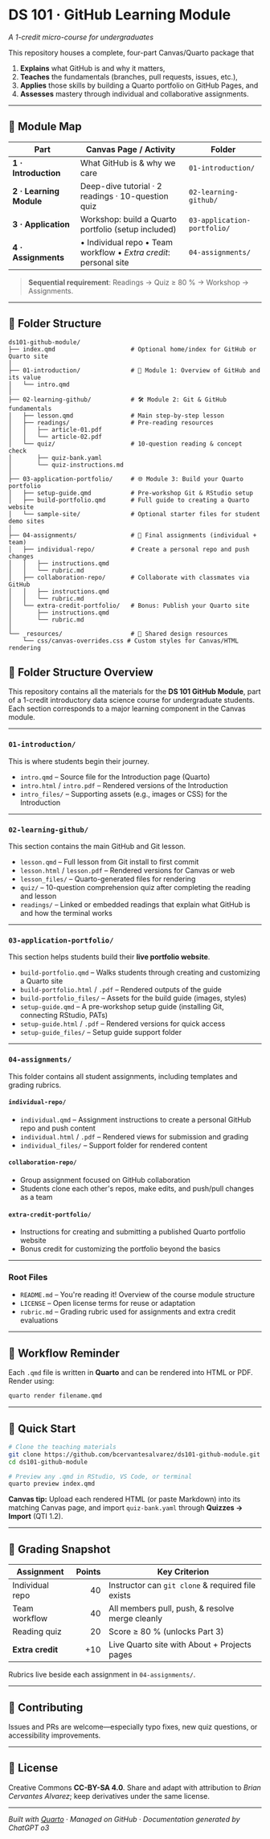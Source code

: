 # DS 101 · GitHub Learning Module
*A 1-credit micro-course for undergraduates*

This repository houses a complete, four-part Canvas/Quarto package that  

1. **Explains** what GitHub is and why it matters,  
2. **Teaches** the fundamentals (branches, pull requests, issues, etc.),  
3. **Applies** those skills by building a Quarto portfolio on GitHub Pages, and  
4. **Assesses** mastery through individual and collaborative assignments.  

---

## 📑 Module Map

| Part | Canvas Page / Activity | Folder |
|------|------------------------|--------|
| **1 · Introduction** | What GitHub is & why we care | `01-introduction/` |
| **2 · Learning Module** | Deep-dive tutorial · 2 readings · 10-question quiz | `02-learning-github/` |
| **3 · Application** | Workshop: build a Quarto portfolio (setup included) | `03-application-portfolio/` |
| **4 · Assignments** | • Individual repo • Team workflow • *Extra credit*: personal site | `04-assignments/` |

> **Sequential requirement**: Readings → Quiz ≥ 80 % → Workshop → Assignments.

---

## 🌳 Folder Structure
```text
ds101-github-module/
├── index.qmd                     # Optional home/index for GitHub or Quarto site
│
├── 01-introduction/              # 📘 Module 1: Overview of GitHub and its value
│   └── intro.qmd
│
├── 02-learning-github/           # 🛠️ Module 2: Git & GitHub fundamentals
│   ├── lesson.qmd                # Main step-by-step lesson
│   ├── readings/                 # Pre-reading resources
│   │   ├── article-01.pdf
│   │   └── article-02.pdf
│   └── quiz/                     # 10-question reading & concept check
│       ├── quiz-bank.yaml
│       └── quiz-instructions.md
│
├── 03-application-portfolio/     # 🌐 Module 3: Build your Quarto portfolio
│   ├── setup-guide.qmd           # Pre-workshop Git & RStudio setup
│   ├── build-portfolio.qmd       # Full guide to creating a Quarto website
│   └── sample-site/              # Optional starter files for student demo sites
│
├── 04-assignments/               # 📝 Final assignments (individual + team)
│   ├── individual-repo/          # Create a personal repo and push changes
│   │   ├── instructions.qmd
│   │   └── rubric.md
│   ├── collaboration-repo/       # Collaborate with classmates via GitHub
│   │   ├── instructions.qmd
│   │   └── rubric.md
│   └── extra-credit-portfolio/   # Bonus: Publish your Quarto site
│       ├── instructions.qmd
│       └── rubric.md
│
└── _resources/                   # 🎨 Shared design resources
    └── css/canvas-overrides.css # Custom styles for Canvas/HTML rendering
```

## 📁 Folder Structure Overview

This repository contains all the materials for the **DS 101 GitHub Module**, part of a 1-credit introductory data science course for undergraduate students. Each section corresponds to a major learning component in the Canvas module.

---

### `01-introduction/`

This is where students begin their journey.

- `intro.qmd` – Source file for the Introduction page (Quarto)
- `intro.html` / `intro.pdf` – Rendered versions of the Introduction
- `intro_files/` – Supporting assets (e.g., images or CSS) for the Introduction

---

### `02-learning-github/`

This section contains the main GitHub and Git lesson.

- `lesson.qmd` – Full lesson from Git install to first commit
- `lesson.html` / `lesson.pdf` – Rendered versions for Canvas or web
- `lesson_files/` – Quarto-generated files for rendering
- `quiz/` – 10-question comprehension quiz after completing the reading and lesson
- `readings/` – Linked or embedded readings that explain what GitHub is and how the terminal works

---

### `03-application-portfolio/`

This section helps students build their **live portfolio website**.

- `build-portfolio.qmd` – Walks students through creating and customizing a Quarto site
- `build-portfolio.html` / `.pdf` – Rendered outputs of the guide
- `build-portfolio_files/` – Assets for the build guide (images, styles)
- `setup-guide.qmd` – A pre-workshop setup guide (installing Git, connecting RStudio, PATs)
- `setup-guide.html` / `.pdf` – Rendered versions for quick access
- `setup-guide_files/` – Setup guide support folder

---

### `04-assignments/`

This folder contains all student assignments, including templates and grading rubrics.

#### `individual-repo/`

- `individual.qmd` – Assignment instructions to create a personal GitHub repo and push content
- `individual.html` / `.pdf` – Rendered views for submission and grading
- `individual_files/` – Support folder for rendered content

#### `collaboration-repo/`

- Group assignment focused on GitHub collaboration
- Students clone each other's repos, make edits, and push/pull changes as a team

#### `extra-credit-portfolio/`

- Instructions for creating and submitting a published Quarto portfolio website
- Bonus credit for customizing the portfolio beyond the basics

---

### Root Files

- `README.md` – You're reading it! Overview of the course module structure
- `LICENSE` – Open license terms for reuse or adaptation
- `rubric.md` – Grading rubric used for assignments and extra credit evaluations

---

## 🔁 Workflow Reminder

Each `.qmd` file is written in **Quarto** and can be rendered into HTML or PDF.  
Render using:

```bash
quarto render filename.qmd
```



---

## 🚀 Quick Start
```bash
# Clone the teaching materials
git clone https://github.com/bcervantesalvarez/ds101-github-module.git
cd ds101-github-module

# Preview any .qmd in RStudio, VS Code, or terminal
quarto preview index.qmd
```
**Canvas tip:** Upload each rendered HTML (or paste Markdown) into its matching Canvas page, and import `quiz-bank.yaml` through **Quizzes → Import** (QTI 1.2).

---

## 📝 Grading Snapshot

| Assignment | Points | Key Criterion |
|------------|-------:|---------------|
| Individual repo | 40 | Instructor can `git clone` & required file exists |
| Team workflow  | 40 | All members pull, push, & resolve merge cleanly |
| Reading quiz   | 20 | Score ≥ 80 % (unlocks Part 3) |
| **Extra credit** | +10 | Live Quarto site with About + Projects pages |

Rubrics live beside each assignment in `04-assignments/`.

---

## 🤝 Contributing

Issues and PRs are welcome—especially typo fixes, new quiz questions, or accessibility improvements.

---

## 📜 License

Creative Commons **CC-BY-SA 4.0**. Share and adapt with attribution to *Brian Cervantes Alvarez*; keep derivatives under the same license.

---

_Built with [Quarto](https://quarto.org) · Managed on GitHub · Documentation generated by ChatGPT o3_
